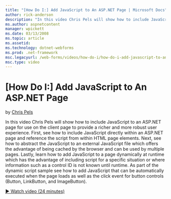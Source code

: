 ```yaml
---
title: "[How Do I:] Add JavaScript to An ASP.NET Page | Microsoft Docs"
author: rick-anderson
description: "In this video Chris Pels will show how to include JavaScript to an ASP.NET page for use on the client page to provide a richer and more robust user experienc..."
ms.author: aspnetcontent
manager: wpickett
ms.date: 03/13/2008
ms.topic: article
ms.assetid: 
ms.technology: dotnet-webforms
ms.prod: .net-framework
msc.legacyurl: /web-forms/videos/how-do-i/how-do-i-add-javascript-to-an-aspnet-page
msc.type: video
---
```

[How Do I:] Add JavaScript to An ASP.NET Page
====================
by [Chris Pels](https://twitter.com/chrispels)

In this video Chris Pels will show how to include JavaScript to an ASP.NET page for use on the client page to provide a richer and more robust user experience. First, see how to include JavaScript directly within an ASP.NET page and reference the script from within HTML page elements. Next, see how to abstract the JavaScript to an external JavaScript file which offers the advantage of being cached by the browser and can be used by multiple pages. Lastly, learn how to add JavaScript to a page dynamically at runtime which has the advantage of including script for a specific situation or where information such as a control ID is not known until runtime. As part of the dynamic script sample see how to add JavaScript that can be automatically executed when the page loads as well as the click event for button controls (Button, LinkButton, and ImageButton).

[&#9654; Watch video (24 minutes)](https://channel9.msdn.com/Blogs/ASP-NET-Site-Videos/how-do-i-add-javascript-to-an-aspnet-page)